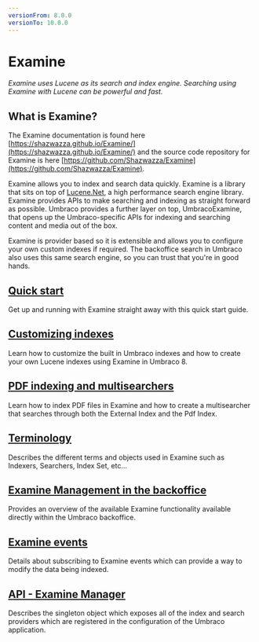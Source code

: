 ```yaml
---
versionFrom: 8.0.0
versionTo: 10.0.0
---
```


# Examine

_Examine uses Lucene as its search and index engine. Searching using Examine with Lucene can be powerful and fast._

## What is Examine?

The Examine documentation is found here [https://shazwazza.github.io/Examine/](https://shazwazza.github.io/Examine/) and the source code repository for Examine is here [https://github.com/Shazwazza/Examine](https://github.com/Shazwazza/Examine).

Examine allows you to index and search data quickly. Examine is a library that sits on top of [Lucene.Net](https://lucenenet.apache.org/), a high performance search engine library. Examine provides APIs to make searching and indexing as straight forward as possible. Umbraco provides a further layer on top, UmbracoExamine, that opens up the Umbraco-specific APIs for indexing and searching content and media out of the box.

Examine is provider based so it is extensible and allows you to configure your own custom indexes if required. The backoffice search in Umbraco also uses this same search engine, so you can trust that you're in good hands.

## [Quick start](quick-start/index.md)

Get up and running with Examine straight away with this quick start guide.

## [Customizing indexes](indexing/index.md)

Learn how to customize the built in Umbraco indexes and how to create your own Lucene indexes using Examine in Umbraco 8.

## [PDF indexing and multisearchers](pdfindex-multisearcher.md)

Learn how to index PDF files in Examine and how to create a multisearcher that searches through both the External Index and the Pdf Index.

## [Terminology](terminology.md)

Describes the different terms and objects used in Examine such as Indexers, Searchers, Index Set, etc...

## [Examine Management in the backoffice](examine-management.md)

Provides an overview of the available Examine functionality available directly within the Umbraco backoffice.

## [Examine events](examine-events.md)

Details about subscribing to Examine events which can provide a way to modify the data being indexed.

## [API - Examine Manager](examine-manager.md)

Describes the singleton object which exposes all of the index and search providers which are registered in the configuration of the Umbraco application.
